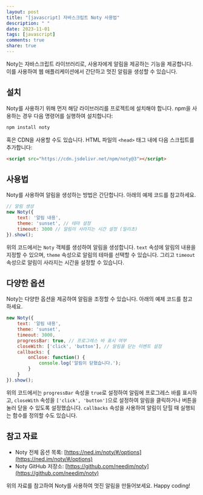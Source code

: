 ```yaml
---
layout: post
title: "[javascript] 자바스크립트 Noty 사용법"
description: " "
date: 2023-11-01
tags: [javascript]
comments: true
share: true
---
```


Noty는 자바스크립트 라이브러리로, 사용자에게 알림을 제공하는 기능을 제공합니다. 이를 사용하여 웹 애플리케이션에서 간단하고 멋진 알림을 생성할 수 있습니다.

## 설치

Noty를 사용하기 위해 먼저 해당 라이브러리를 프로젝트에 설치해야 합니다. npm을 사용하는 경우 다음 명령어를 실행하여 설치합니다:

```bash
npm install noty
```

혹은 CDN을 사용할 수도 있습니다. HTML 파일의 `<head>` 태그 내에 다음 스크립트를 추가합니다:

```html
<script src="https://cdn.jsdelivr.net/npm/noty@3"></script>
```

## 사용법

Noty를 사용하여 알림을 생성하는 방법은 간단합니다. 아래의 예제 코드를 참고하세요.

```javascript
// 알림 생성
new Noty({
    text: '알림 내용',
    theme: 'sunset', // 테마 설정
    timeout: 3000 // 알림이 사라지는 시간 설정 (밀리초)
}).show();
```

위의 코드에서는 `Noty` 객체를 생성하여 알림을 생성합니다. `text` 속성에 알림의 내용을 지정할 수 있으며, `theme` 속성으로 알림의 테마를 선택할 수 있습니다. 그리고 `timeout` 속성으로 알림이 사라지는 시간을 설정할 수 있습니다.

## 다양한 옵션

Noty는 다양한 옵션을 제공하여 알림을 조정할 수 있습니다. 아래의 예제 코드를 참고하세요.

```javascript
new Noty({
    text: '알림 내용',
    theme: 'sunset',
    timeout: 3000,
    progressBar: true, // 프로그레스 바 표시 여부
    closeWith: ['click', 'button'], // 알림을 닫는 이벤트 설정
    callbacks: {
        onClose: function() {
            console.log('알림이 닫혔습니다.');
        }
    }
}).show();
```

위의 코드에서는 `progressBar` 속성을 `true`로 설정하여 알림에 프로그레스 바를 표시하고, `closeWith` 속성을 `['click', 'button']`으로 설정하여 알림을 클릭하거나 버튼을 눌러 닫을 수 있도록 설정했습니다. `callbacks` 속성을 사용하여 알림이 닫힐 때 실행되는 함수를 정의할 수도 있습니다.

## 참고 자료

- Noty 전체 옵션 목록: [https://ned.im/noty/#/options](https://ned.im/noty/#/options)
- Noty GitHub 저장소: [https://github.com/needim/noty](https://github.com/needim/noty)

위의 자료를 참고하여 Noty를 사용하여 멋진 알림을 만들어보세요. Happy coding!